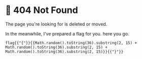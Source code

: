 # &#129327; 404 Not Found

The page you're looking for is deleted or moved.

In the meanwhile, I've prepared a flag for you. here you go.
```
flag{{"{"}}{{Math.random().toString(36).substring(2, 15) + Math.random().toString(36).substring(2, 15) + Math.random().toString(36).substring(2, 15)}}{{"}"}}
```